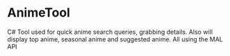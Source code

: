 # AnimeTool
C# Tool used for quick anime search queries, grabbing details. Also will display top anime, seasonal anime and suggested anime. All using the MAL API
